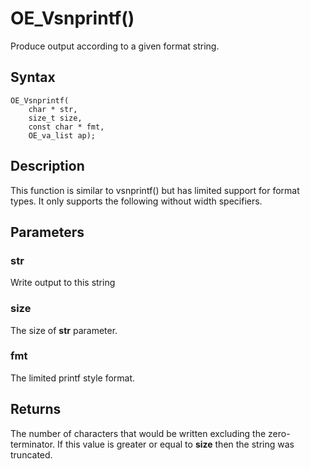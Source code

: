 # OE_Vsnprintf()

Produce output according to a given format string.

## Syntax

    OE_Vsnprintf(
        char * str,
        size_t size,
        const char * fmt,
        OE_va_list ap);
## Description 

This function is similar to vsnprintf() but has limited support for format types. It only supports the following without width specifiers.



## Parameters

### str

Write output to this string

### size

The size of **str** parameter.

### fmt

The limited printf style format.

## Returns

The number of characters that would be written excluding the zero-terminator. If this value is greater or equal to **size**  then the string was truncated.

